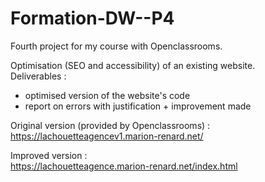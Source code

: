 # Formation-DW--P4

Fourth project for my course with Openclassrooms.

Optimisation (SEO and accessibility) of an existing website.<br>
Deliverables : 
- optimised version of the website's code
- report on errors with justification + improvement made

Original version (provided by Openclassrooms) : <br>
https://lachouetteagencev1.marion-renard.net/


Improved version : <br>
https://lachouetteagence.marion-renard.net/index.html
